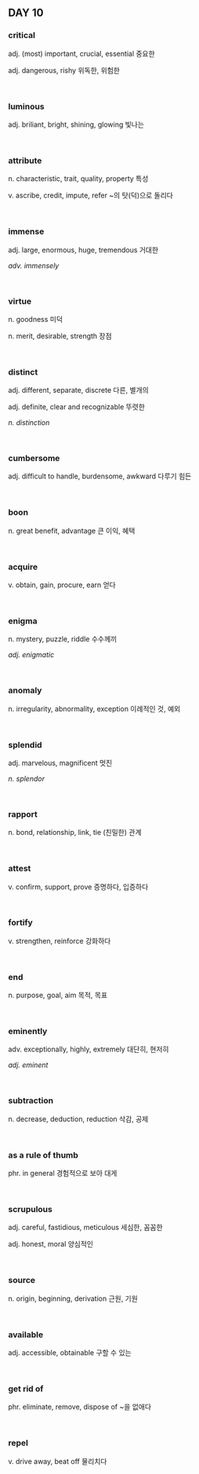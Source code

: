 ## DAY 10

### critical

adj. (most) important, crucial, essential 중요한  

adj. dangerous, rishy 위독한, 위험한  

<br>

### luminous

adj. briliant, bright, shining, glowing 빛나는  

<br>

### attribute

n. characteristic, trait, quality, property 특성  

v. ascribe, credit, impute, refer ~의 탓(덕)으로 돌리다  

<br>

### immense

adj. large, enormous, huge, tremendous 거대한  

_adv. immensely_  

<br>

### virtue

n. goodness 미덕  

n. merit, desirable, strength 장점  

<br>

### distinct

adj. different, separate, discrete 다른, 별개의  

adj. definite, clear and recognizable 뚜렷한  

_n. distinction_  

<br>

### cumbersome

adj. difficult to handle, burdensome, awkward 다루기 힘든  

<br>

### boon

n. great benefit, advantage 큰 이익, 혜택  

<br>

### acquire

v. obtain, gain, procure, earn 얻다  

<br>

### enigma

n. mystery, puzzle, riddle 수수께끼  

_adj. enigmatic_  

<br>

### anomaly

n. irregularity, abnormality, exception 이례적인 것, 예외  

<br>

### splendid

adj. marvelous, magnificent 멋진  

_n. splendor_  

<br>

### rapport

n. bond, relationship, link, tie (친밀한) 관계  

<br>

### attest

v. confirm, support, prove 증명하다, 입증하다  

<br>

### fortify

v. strengthen, reinforce 강화하다  

<br>

### end

n. purpose, goal, aim 목적, 목표  

<br>

### eminently

adv. exceptionally, highly, extremely 대단히, 현저히  

_adj. eminent_  

<br>

### subtraction

n. decrease, deduction, reduction 삭감, 공제  

<br>

### as a rule of thumb

phr. in general 경험적으로 보아 대게  

<br>

### scrupulous

adj. careful, fastidious, meticulous 세심한, 꼼꼼한  

adj. honest, moral 양심적인  

<br>

### source

n. origin, beginning, derivation 근원, 기원  

<br>

### available

adj. accessible, obtainable 구할 수 있는  

<br>

### get rid of

phr. eliminate, remove, dispose of ~을 없애다  

<br>

### repel

v. drive away, beat off 물리치다  


